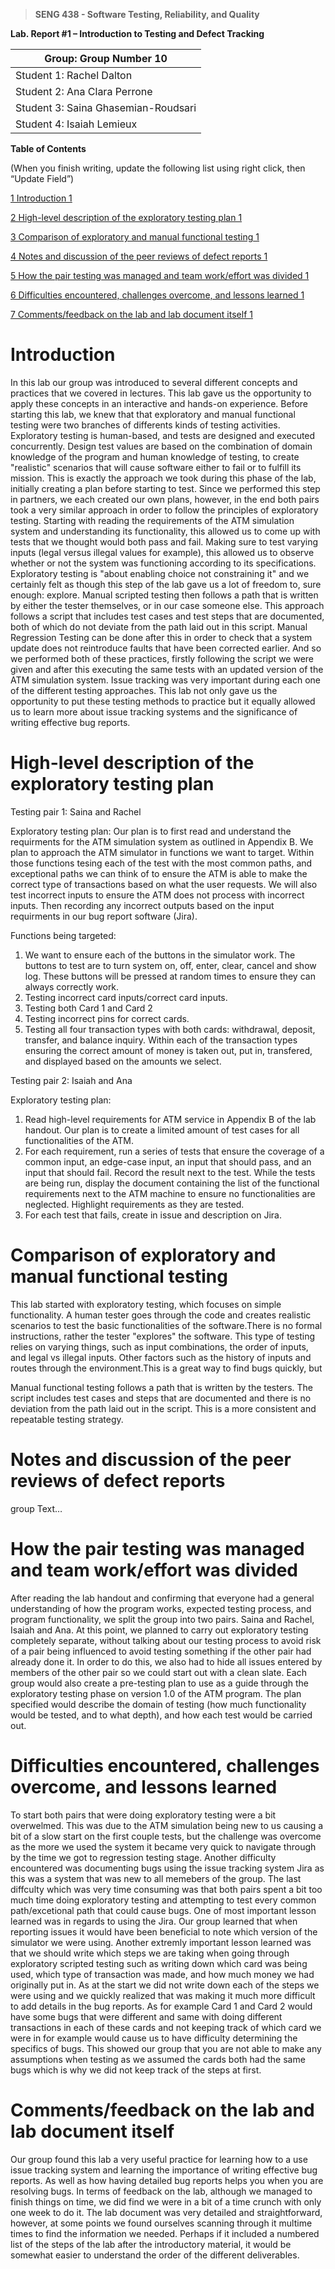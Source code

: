 >   **SENG 438 - Software Testing, Reliability, and Quality**

**Lab. Report \#1 – Introduction to Testing and Defect Tracking**

| Group: Group Number 10
|-----------------|
| Student 1: Rachel Dalton  
| Student 2: Ana Clara Perrone   
| Student 3: Saina Ghasemian-Roudsari
| Student 4: Isaiah Lemieux   


**Table of Contents**

(When you finish writing, update the following list using right click, then
“Update Field”)

[1 Introduction	1](#_Toc439194677)

[2 High-level description of the exploratory testing plan	1](#_Toc439194678)

[3 Comparison of exploratory and manual functional testing	1](#_Toc439194679)

[4 Notes and discussion of the peer reviews of defect reports	1](#_Toc439194680)

[5 How the pair testing was managed and team work/effort was
divided	1](#_Toc439194681)

[6 Difficulties encountered, challenges overcome, and lessons
learned	1](#_Toc439194682)

[7 Comments/feedback on the lab and lab document itself	1](#_Toc439194683)

# Introduction
In this lab our group was introduced to several different concepts and practices that we covered in lectures. This lab gave us the opportunity to apply these concepts in an interactive and hands-on experience. Before starting this lab, we knew that that exploratory and manual functional testing were two branches of differents kinds of testing activities. Exploratory testing is human-based, and tests are designed and executed concurrently. Design test values are based on the combination of domain knowledge of the program and human knowledge of testing, to create "realistic" scenarios that will cause software either to fail or to fulfill its mission. This is exactly the approach we took during this phase of the lab, initially creating a plan before starting to test. Since we performed this step in partners, we each created our own plans, however, in the end both pairs took a very similar approach in order to follow the principles of exploratory testing. Starting with reading the requirements of the ATM simulation system and understanding its functionality, this allowed us to come up with tests that we thought would both pass and fail. Making sure to test varying inputs (legal versus illegal values for example), this allowed us to observe whether or not the system was functioning according to its specifications. Exploratory testing is "about enabling choice not constraining it" and we certainly felt as though this step of the lab gave us a lot of freedom to, sure enough: explore. Manual scripted testing then follows a path that is written by either the tester themselves, or in our case someone else. This approach follows a script that includes test cases and test steps that are documented, both of which do not deviate from the path laid out in this script. Manual Regression Testing can be done after this in order to check that a system update does not reintroduce faults that have been corrected earlier. And so we performed both of these practices, firstly following the script we were given and after this executing the same tests with an updated version of the ATM simulation system. Issue tracking was very important during each one of the different testing approaches. This lab not only gave us the opportunity to put these testing methods to practice but it equally allowed us to learn more about issue tracking systems and the significance of writing effective bug reports.

# High-level description of the exploratory testing plan
Testing pair 1: Saina and Rachel

Exploratory testing plan:
Our plan is to first read and understand the requirments for the ATM simulation system as outlined in Appendix B. We plan to approach the ATM simulator in functions we want to target. Within those functions tesing each of the test with the most common paths, and exceptional paths we can think of to ensure the ATM is able to make the correct type of transactions based on what the user requests. We will also test incorrect inputs to ensure the ATM does not process with incorrect inputs. Then recording any incorrect outputs based on the input requirments in our bug report software (Jira).                                                                                                    

Functions being targeted:
1. We want to ensure each of the buttons in the simulator work. The buttons to test are to turn system on, off, enter, clear, cancel and show log. These buttons will be pressed at random times to ensure they can always correctly work.
2. Testing incorrect card inputs/correct card inputs.
3. Testing both Card 1 and Card 2
4. Testing incorrect pins for correct cards.
5. Testing all four transaction types with both cards: withdrawal, deposit, transfer, and balance inquiry. Within each of the transaction types ensuring the correct amount of money is taken out, put in, transfered, and displayed based on the amounts we select.

Testing pair 2: Isaiah and Ana

Exploratory testing plan:
1. Read high-level requirements for ATM service in Appendix B of the lab handout. Our plan is to create a limited amount of test cases for all functionalities of the ATM.
2. For each requirement, run a series of tests that ensure the coverage of a common input, an edge-case input, an input that should pass, and an input that should fail. Record the result next to the test. While the tests are being run, display the document containing the list of the functional requirements next to the ATM machine to ensure no functionalities are neglected. Highlight requirements as they are tested.
3. For each test that fails, create in issue and description on Jira.
 
# Comparison of exploratory and manual functional testing
This lab started with exploratory testing, which focuses on simple functionality. A human tester goes through the code and creates realistic scenarios to test the basic functionalities of the software.There is no formal instructions, rather the tester "explores" the software. This type of testing relies on varying things, such as input combinations, the order of inputs, and legal vs illegal inputs. Other factors such as the history of inputs and routes through the environment.This is a great way to find bugs quickly, but

Manual functional testing follows a path that is written by the testers. The script includes test cases and steps that are documented and there is no deviation from the path laid out in the script. This is a more consistent and repeatable testing strategy.   


# Notes and discussion of the peer reviews of defect reports
group
Text…

# How the pair testing was managed and team work/effort was divided 
After reading the lab handout and confirming that everyone had a general understanding of how the program works, expected testing process, and program functionality, we split the group into two pairs. Saina and Rachel, Isaiah and Ana. At this point, we planned to carry out exploratory testing completely separate, without talking about our testing process to avoid risk of a pair being influenced to avoid testing something if the other pair had already done it. In order to do this, we also had to hide all issues entered by members of the other pair so we could start out with a clean slate. Each group would also create a pre-testing plan to use as a guide through the exploratory testing phase on version 1.0 of the ATM program. The plan specified would describe the domain of testing (how much functionality would be tested, and to what depth), and how each test would be carried out.

# Difficulties encountered, challenges overcome, and lessons learned
To start both pairs that were doing exploratory testing were a bit overwelmed. This was due to the ATM simulation being new to us causing a bit of a slow start on the first couple tests, but the challenge was overcome as the more we used the system it became very quick to navigate through by the time we got to regression testing stage. Another difficulty encountered was documenting bugs using the issue tracking system Jira as this was a system that was new to all memebers of the group. The last diffculty which was very time consuming was that both pairs spent a bit too much time doing exploratory testing and attempting to test every common path/excetional path that could cause bugs. One of most important lesson learned was in regards to using the Jira. Our group learned that when reporting issues it would have been beneficial to note which version of the simulator we were using. Another extremly important lesson learned was that we should write which steps we are taking when going through exploratory scripted testing such as writing down which card was being used, which type of transaction was made, and how much money we had originally put in. As at the start we did not write down each of the steps we were using and we quickly realized that was making it much more difficult to add details in the bug reports. As for example Card 1 and Card 2 would have some bugs that were different and same with doing different transactions in each of these cards and not keeping track of which card we were in for example would cause us to have difficulty determining the specifics of bugs. This showed our group that you are not able to make any assumptions when testing as we assumed the cards both had the same bugs which is why we did not keep track of the steps at first.

# Comments/feedback on the lab and lab document itself
Our group found this lab a very useful practice for learning how to a use issue tracking system and learning the importance of writing effective bug reports. As well as how having detailed bug reports helps you when you are resolving bugs. In terms of feedback on the lab, although we managed to finish things on time, we did find we were in a bit of a time crunch with only one week to do it. The lab document was very detailed and straightforward, however, at some points we found ourselves scanning through it multime times to find the information we needed. Perhaps if it included a numbered list of the steps of the lab after the introductory material, it would be somewhat easier to understand the order of the different deliverables.


